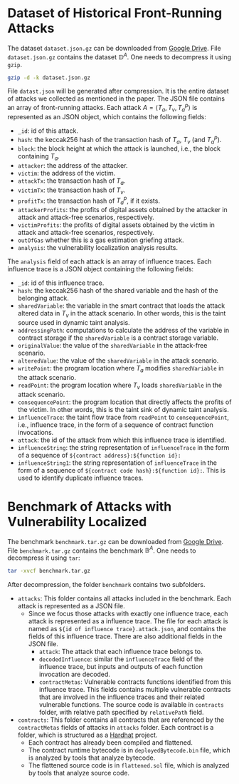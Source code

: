 # Dataset of Historical Front-Running Attacks

The dataset `dataset.json.gz` can be downloaded from [Google Drive](https://drive.google.com/file/d/1qcJtGq3dpmN53swAwMsgqWduEp2cpfe2/view?usp=sharing).
File `dataset.json.gz` contains the dataset $\mathbb{D}^A$.
One needs to decompress it using `gzip`.
```bash
gzip -d -k dataset.json.gz
```

File `datast.json` will be generated after compression.
It is the entire dataset of attacks we collected as mentioned in the paper.
The JSON file contains an array of front-running attacks.
Each attack $A = \langle T_a, T_v, T_a^p \rangle$ is represented as an JSON object, which contains the following fields:
- `_id`: id of this attack.
- `hash`: the keccak256 hash of the transaction hash of $T_a$, $T_v$ (and $T_a^p$).
- `block`: the block height at which the attack is launched, i.e., the block containing $T_a$.
- `attacker`: the address of the attacker.
- `victim`: the address of the victim.
- `attackTx`: the transaction hash of $T_a$.
- `victimTx`: the transaction hash of $T_v$.
- `profitTx`: the transaction hash of $T_a^p$, if it exists.
- `attackerProfits`: the profits of digital assets obtained by the attacker in attack and attack-free scenarios, respectively.
- `victimProfits`: the profits of digital assets obtained by the victim in attack and attack-free scenarios, respectively.
- `outOfGas` whether this is a gas estimation griefing attack.
- `analysis`: the vulnerability localization analysis results.

The `analysis` field of each attack is an array of influence traces.
Each influence trace is a JSON object containing the following fields:
- `_id`: id of this influence trace.
- `hash`: the keccak256 hash of the shared variable and the hash of the belonging attack.
- `sharedVariable`: the variable in the smart contract that loads the attack altered data in $T_v$ in the attack scenario. In other words, this is the taint source used in dynamic taint analysis.
- `addressingPath`: computations to calculate the address of the variable in contract storage if the `sharedVariable` is a contract storage variable.
- `originalValue`: the value of the `sharedVariable` in the attack-free scenario.
- `alteredValue`: the value of the `sharedVariable` in the attack scenario.
- `writePoint`: the program location where $T_a$ modifies `sharedVariable` in the attack scenario.
- `readPoint`: the program location where $T_v$ loads `sharedVariable` in the attack scenario.
- `consequencePoint`: the program location that directly affects the profits of the victim. In other words, this is the taint sink of dynamic taint analysis.
- `influenceTrace`: the taint flow trace from `readPoint` to `consequencePoint`, i.e., influence trace, in the form of a sequence of contract function invocations.
- `attack`: the id of the attack from which this influence trace is identified.
- `influenceString`: the string representation of `influenceTrace` in the form of a sequence of `${contract address}:${function id}:`
- `influenceString1`: the string representation of `influenceTrace` in the form of a sequence of `${contract code hash}:${function id}:`. This is used to identify duplicate influence traces.

# Benchmark of Attacks with Vulnerability Localized

The benchmark `benchmark.tar.gz` can be downloaded from [Google Drive](https://drive.google.com/file/d/14nd-7PROYsz4QRFswwU-_szgtvSnaS6X/view?usp=sharing).
File `benchmark.tar.gz` contains the benchmark $\mathbb{B}^A$. One needs to decompress it using `tar`:
```bash
tar -xvcf benchmark.tar.gz
```
After decompression, the folder `benchmark` contains two subfolders.
- `attacks`: This folder contains all attacks included in the benchmark. Each attack is represented as a JSON file.
  - Since we focus those attacks with exactly one influence trace, each attack is represented as a influence trace. The file for each attack is named as `${id of influence trace}.attack.json`, and contains the fields of this influence trace. There are also additional fields in the JSON file.
    - `attack`: The attack that each influence trace belongs to.
    - `decodedInfluence`: similar the `influenceTrace` field of the influence trace, but inputs and outputs of each function invocation are decoded.
    - `contractMetas`: Vulnerable contracts functions identified from this influence trace. This fields contains multiple vulnerable contracts that are involved in the influence traces and their related vulnerable functions. The source code is available in `contracts` folder, with relative path specified by `relativePath` field.
- `contracts`: This folder contains all contracts that are referenced by the `contractMetas` fields of attacks in `attacks` folder. Each contract is a folder, which is structured as a [Hardhat](https://hardhat.org) project.
  - Each contract has already been compiled and flattened.
  - The contract runtime bytecode is in `deployedBytecode.bin` file, which is analyzed by tools that analyze bytecode.
  - The flattened source code is in `flattened.sol` file, which is analyzed by tools that analyze source code.
